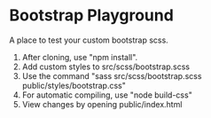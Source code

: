 # Bootstrap Playground
A place to test your custom bootstrap scss.
 
 1. After cloning, use "npm install".
 2. Add custom styles to src/scss/bootstrap.scss
 3. Use the command "sass src/scss/bootstrap.scss public/styles/bootstrap.css"
 4. For automatic compiling, use "node build-css"
 5. View changes by opening public/index.html
